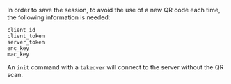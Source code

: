 In order to save the session, to avoid the use of a new QR code each time, the
following information is needed:

	client_id
	client_token
	server_token
	enc_key
	mac_key

An `init` command with a `takeover` will connect to the server without the QR scan.
